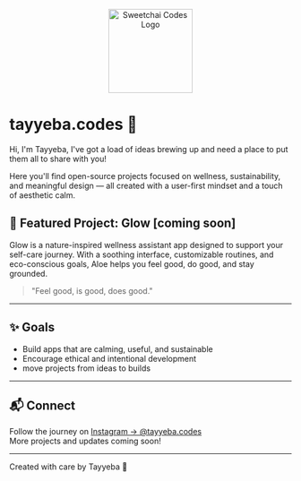<p align="center">
  <img src="https://github.com/Sweetchai-Studios/sweetchai-assets/blob/main/logo.png?raw=true" width="150" alt="Sweetchai Codes Logo"/>
</p>

# tayyeba.codes 🌿

Hi, I'm Tayyeba,
I've got a load of ideas brewing up and need a place to put them all to share with you!

Here you'll find open-source projects focused on wellness, sustainability, and meaningful design — all created with a user-first mindset and a touch of aesthetic calm.

## 🌱 Featured Project: Glow [coming soon]
Glow is a nature-inspired wellness assistant app designed to support your self-care journey. With a soothing interface, customizable routines, and eco-conscious goals, Aloe helps you feel good, do good, and stay grounded.

> "Feel good, is good, does good."

---

## ✨ Goals
- Build apps that are calming, useful, and sustainable  
- Encourage ethical and intentional development
- move projects from ideas to builds

---

## 📬 Connect
Follow the journey on [Instagram → @tayyeba.codes](https://www.instagram.com/tayyeba.codes)  
More projects and updates coming soon!

---
Created with care by Tayyeba 💛
